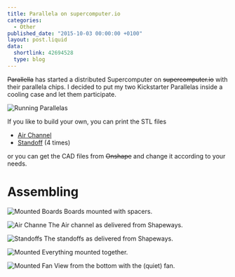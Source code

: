 ```yaml
---
title: Parallela on supercomputer.io
categories:
  - Other
published_date: "2015-10-03 00:00:00 +0100"
layout: post.liquid
data:
  shortlink: 42694528
  type: blog
---
```

<s>Parallella</s> has started a distributed Supercomputer on
<s>supercomputer.io</s> with their parallela chips. I decided to
put my two Kickstarter Parallelas inside a cooling case and let them participate.

<!-- more -->

![Running Parallelas](running.jpg)

If you like to build your own, you can print the STL files

* [Air Channel](AirChannel.stl)
* [Standoff](Standoff.stl) (4 times)

or you can get the CAD files from <s>Onshape</s> and change it according to your needs.

# Assembling

![Mounted Boards](boards.jpg)
Boards mounted with spacers.

![Air Channe](channel.jpg)
The Air channel as delivered from Shapeways.

![Standoffs](standoffs.jpg)
The standoffs as delivered from Shapeways.

![Mounted](mounted_1.jpg)
Everything mounted together.

![Mounted Fan](mounted_2.jpg)
View from the bottom with the (quiet) fan.
